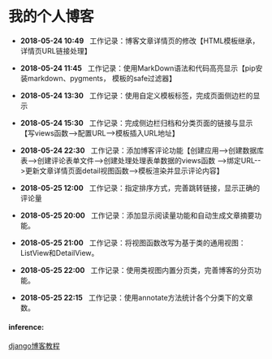 # 我的个人博客


* **2018-05-24  10:49** &nbsp;&nbsp;工作记录：博客文章详情页的修改【HTML模板继承，详情页URL链接处理】

* **2018-05-24  11:45** &nbsp;&nbsp;工作记录：使用MarkDown语法和代码高亮显示【pip安装markdown、pygments， 模板的safe过滤器】

* **2018-05-24  13:30**	&nbsp;&nbsp;工作记录：使用自定义模板标签，完成页面侧边栏的显示

* **2018-05-24  15:30** &nbsp;&nbsp;工作记录：完成侧边栏归档和分类页面的链接与显示【写views函数-->配置URL-->模板插入URL地址】

* **2018-05-24  22:30** &nbsp;&nbsp;工作记录：添加博客评论功能【创建应用-->创建数据库表-->创建评论表单文件-->创建处理处理表单数据的views函数
-->绑定URL-->更新文章详情页面detail视图函数-->模板渲染并显示评论内容】

* **2018-05-25  12:00** &nbsp;&nbsp;工作记录：指定排序方式，完善跳转链接，显示正确的评论量

* **2018-05-25  20:00** &nbsp;&nbsp;工作记录：添加显示阅读量功能和自动生成文章摘要功能。

* **2018-05-25  21:00** &nbsp;&nbsp;工作记录：将视图函数改写为基于类的通用视图：ListView和DetailView。

* **2018-05-25  22:00** &nbsp;&nbsp;工作记录：使用类视图内置分页类，完善博客的分页功能。

* **2018-05-25  22:15** &nbsp;&nbsp;工作记录：使用annotate方法统计各个分类下的文章数。










#### inference: 

[django博客教程](https://www.zmrenwu.com/post/3/)
